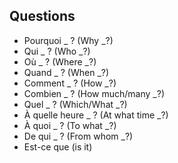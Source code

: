 ## Questions
* Pourquoi _ ? (Why _?)
* Qui _ ? (Who _?)
* Où _ ? (Where _?)
* Quand _ ? (When _?)
* Comment _ ? (How _?)
* Combien _ ? (How much/many _?)
* Quel _ ? (Which/What _?)
* À quelle heure _ ? (At what time _?)
* À quoi _ ? (To what _?)
* De qui _ ? (From whom _?)
* Est-ce que (is it)